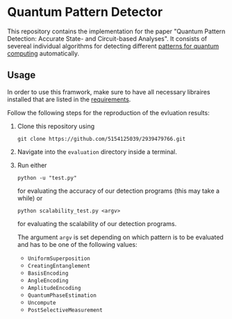 # Quantum Pattern Detector

This repository contains the implementation for the paper "Quantum Pattern Detection: Accurate State- and Circuit-based Analyses".
It consists of severeal individual algorithms for detecting different [patterns for quantum computing](https://quantumcomputingpatterns.org/#/) automatically.

## Usage

In order to use this framwork, make sure to have all necessary libraires installed that are listed in the [requirements](requirements.txt).

Follow the following steps for the reproduction of the evluation results:
1. Clone this repository using
   ```
   git clone https://github.com/5154125039/2939479766.git
   ```
2. Navigate into the `evaluation` directory inside a terminal.
3. Run either
   ```
   python -u "test.py"
   ```
   for evaluating the accuracy of our detection programs (this may take a while) or
   ```
   python scalability_test.py <argv>
   ```
   for evaluating the scalability of our detection programs.
   
   The argument `argv` is set depending on which pattern is to be evaluated and has to be one of the following values:
   - `UniformSuperposition`
   - `CreatingEntanglement`
   - `BasisEncoding`
   - `AngleEncoding`
   - `AmplitudeEncoding`
   - `QuantumPhaseEstimation`
   - `Uncompute`
   - `PostSelectiveMeasurement`
